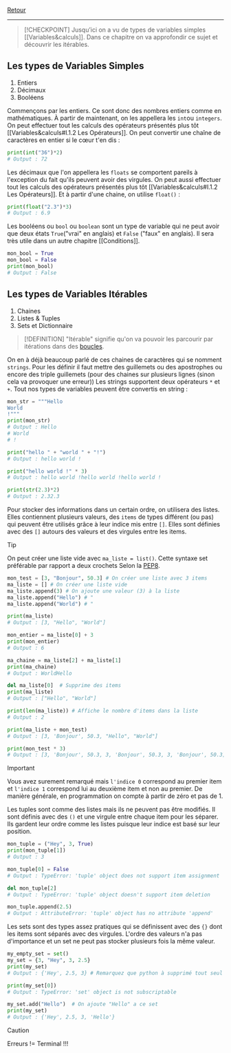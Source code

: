 [Retour](Summary)
___
> [!CHECKPOINT]
> Jusqu’ici on a vu de types de variables simples [[Variables&calculs]].
Dans ce chapitre on va approfondir ce sujet et découvrir les itérables.

## Les types de Variables Simples
1. Entiers
2. Décimaux
3. Booléens


Commençons par les entiers.
Ce sont donc des nombres entiers comme en mathématiques. À partir de maintenant, on les appellera les `int`ou `integers`. On peut effectuer tout les calculs des opérateurs présentés plus tôt [[Variables&calculs#I.1.2 Les Opérateurs]].
On peut convertir une chaîne de caractères en entier si le cœur t'en dis :
```py
print(int("36")*2)
# Output : 72
```


Les décimaux que l'on appellera les `floats` se comportent pareils à l'exception du fait qu'ils peuvent avoir des virgules. On peut aussi effectuer tout les calculs des opérateurs présentés plus tôt [[Variables&calculs#I.1.2 Les Opérateurs]]. Et à partir d'une chaine, on utilise `float()` :
```py
print(float("2.3")*3)
# Output : 6.9
```

Les booléens ou `bool` ou `boolean` sont un type de variable qui ne peut avoir que deux états `True`("vrai" en anglais) et `False` ("faux" en anglais). Il sera très utile dans un autre chapitre [[Conditions]].
```py
mon_bool = True
mon_bool = False
print(mon_bool)
# Output : False
```

## Les types de Variables Itérables
1. Chaines
2. Listes & Tuples
3. Sets et Dictionnaire

> [!DEFINITION]
> "Itérable" signifie qu'on va pouvoir les parcourir par itérations dans des [boucles](Boucles).

On en à déjà beaucoup parlé de ces chaines de caractères qui se nomment `strings`. Pour les définir il faut mettre des guillemets ou des apostrophes ou encore des triple guillemets (pour des chaines sur plusieurs lignes (sinon cela va provoquer une erreur)) Les strings supportent deux opérateurs `*` et `+`. Tout nos types de variables peuvent être convertis en string :
```py
mon_str = """Hello
World
!"""
print(mon_str)
# Output : Hello
# World
# !

print("hello " + "world " + "!")
# Output : hello world !

print("hello world !" * 3)
# Output : hello world !hello world !hello world !

print(str(2.3)*2)
# Output : 2.32.3
```

Pour stocker des informations dans un certain ordre, on utilisera des listes. Elles contiennent plusieurs valeurs, des `items` de types différent (ou pas) qui peuvent être utilisés grâce à leur indice mis entre `[]`. Elles sont définies avec des `[]` autours des valeurs et des virgules entre les items.
> [!TIP]
> On peut créer une liste vide avec `ma_liste = list()`. Cette syntaxe set préférable par rapport a deux crochets Selon la [PEP8](https://python.doctor/page-pep-8-bonnes-pratiques-coder-python-apprendre).

```py
mon_test = [3, "Bonjour", 50.3] # On créer une liste avec 3 items
ma_liste = [] # On créer une liste vide
ma_liste.append(3) # On ajoute une valeur (3) à la liste
ma_liste.append("Hello") # "
ma_liste.append("World") # "

print(ma_liste)
# Output : [3, "Hello", "World"]

mon_entier = ma_liste[0] + 3
print(mon_entier)
# Output : 6

ma_chaine = ma_liste[2] + ma_liste[1]
print(ma_chaine)
# Output : WorldHello

del ma_liste[0]  # Supprime des items
print(ma_liste)
# Output : ["Hello", "World"]

print(len(ma_liste)) # Affiche le nombre d'items dans la liste
# Output : 2

print(ma_liste + mon_test)
# Output : [3, 'Bonjour', 50.3, "Hello", "World"]

print(mon_test * 3)
# Output : [3, 'Bonjour', 50.3, 3, 'Bonjour', 50.3, 3, 'Bonjour', 50.3]
```

> [!IMPORTANT]
> Vous avez surement remarqué mais `l'indice 0` correspond au premier item et `l'indice 1` correspond lui au deuxième item et non au premier.
> De manière générale, en programmation on compte à partir de zéro et pas de 1.

Les tuples sont comme des listes mais ils ne peuvent pas être modifiés. Il sont définis avec des `()` et une virgule entre chaque item pour les séparer. Ils gardent leur ordre comme les listes puisque leur indice est basé sur leur position.
```py
mon_tuple = ("Hey", 3, True)
print(mon_tuple[1])
# Output : 3

mon_tuple[0] = False
# Output : TypeError: 'tuple' object does not support item assignment

del mon_tuple[2]
# Output : TypeError: 'tuple' object doesn't support item deletion

mon_tuple.append(2.5)
# Output : AttributeError: 'tuple' object has no attribute 'append'
```

Les sets sont des types assez pratiques qui se définissent avec des `{}` dont les items sont séparés avec des virgules. L'ordre des valeurs n'a pas d'importance et un set ne peut pas stocker plusieurs fois la même valeur.
```py
my_empty_set = set()
my_set = {3, "Hey", 3, 2.5}
print(my_set)
# Output : {'Hey', 2.5, 3} # Remarquez que python à supprimé tout seul le doublon (3) et que l'ordre à changé

print(my_set[0])
# Output : TypeError: 'set' object is not subscriptable

my_set.add("Hello")  # On ajoute "Hello" a ce set
print(my_set)
# Output : {'Hey', 2.5, 3, 'Hello'}
```

> [!CAUTION]
> Erreurs != Terminal !!!